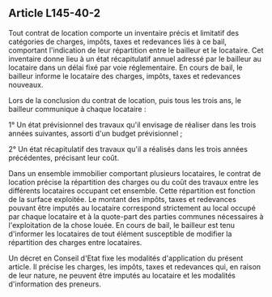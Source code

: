 Article L145-40-2
----
Tout contrat de location comporte un inventaire précis et limitatif des
catégories de charges, impôts, taxes et redevances liés à ce bail, comportant
l'indication de leur répartition entre le bailleur et le locataire. Cet
inventaire donne lieu à un état récapitulatif annuel adressé par le bailleur au
locataire dans un délai fixé par voie réglementaire. En cours de bail, le
bailleur informe le locataire des charges, impôts, taxes et redevances nouveaux.

Lors de la conclusion du contrat de location, puis tous les trois ans, le
bailleur communique à chaque locataire :

1° Un état prévisionnel des travaux qu'il envisage de réaliser dans les trois
années suivantes, assorti d'un budget prévisionnel ;

2° Un état récapitulatif des travaux qu'il a réalisés dans les trois années
précédentes, précisant leur coût.

Dans un ensemble immobilier comportant plusieurs locataires, le contrat de
location précise la répartition des charges ou du coût des travaux entre les
différents locataires occupant cet ensemble. Cette répartition est fonction de
la surface exploitée. Le montant des impôts, taxes et redevances pouvant être
imputés au locataire correspond strictement au local occupé par chaque locataire
et à la quote-part des parties communes nécessaires à l'exploitation de la chose
louée. En cours de bail, le bailleur est tenu d'informer les locataires de tout
élément susceptible de modifier la répartition des charges entre locataires.

Un décret en Conseil d'Etat fixe les modalités d'application du présent article.
Il précise les charges, les impôts, taxes et redevances qui, en raison de leur
nature, ne peuvent être imputés au locataire et les modalités d'information des
preneurs.
